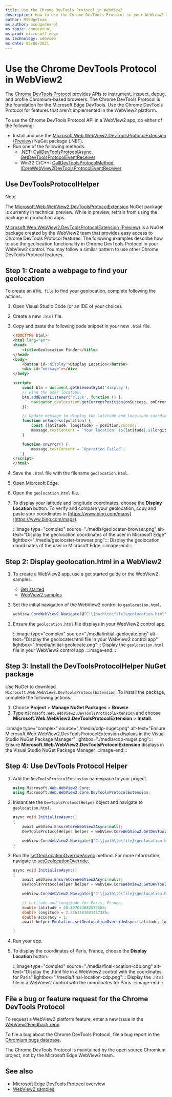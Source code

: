 ```yaml
---
title: Use the Chrome DevTools Protocol in WebView2
description: How to use the Chrome DevTools Protocol in your WebView2 app by using the Microsoft Edge WebView2 Chrome DevTools Protocol NuGet package.
author: MSEdgeTeam
ms.author: msedgedevrel
ms.topic: conceptual
ms.prod: microsoft-edge
ms.technology: webview
ms.date: 05/06/2021
---
```

# Use the Chrome DevTools Protocol in WebView2

The [Chrome DevTools Protocol](https://chromedevtools.github.io/devtools-protocol) provides APIs to instrument, inspect, debug, and profile Chromium-based browsers.  The Chrome DevTools Protocol is the foundation for the Microsoft Edge DevTools.  Use the Chrome DevTools Protocol for features that aren't implemented in the WebView2 platform.

To use the Chrome DevTools Protocol API in a WebView2 app, do either of the following:

*   Install and use the [Microsoft.Web.WebView2.DevToolsProtocolExtension (Preview)](https://www.nuget.org/packages/Microsoft.Web.WebView2.DevToolsProtocolExtension) NuGet package (.NET).
*   Run one of the following methods.
    *   .NET:  [CallDevToolsProtocolAsync](/dotnet/api/microsoft.web.webview2.core.corewebview2.calldevtoolsprotocolmethodasync?view=webview2-dotnet-1.0.774.44&preserve-view=true#Microsoft_Web_WebView2_Core_CoreWebView2_CallDevToolsProtocolMethodAsync_System_String_System_String_), [GetDevToolsProtocolEventReceiver](/dotnet/api/microsoft.web.webview2.core.corewebview2.getdevtoolsprotocoleventreceiver?view=webview2-dotnet-1.0.774.44&preserve-view=true)
    *   Win32 C/C++:  [CallDevToolsProtocolMethod](/microsoft-edge/webview2/reference/win32/icorewebview2?view=webview2-1.0.774.44&preserve-view=true#calldevtoolsprotocolmethod), [ICoreWebView2DevToolsProtocolEventReceiver](/microsoft-edge/webview2/reference/win32/icorewebview2devtoolsprotocoleventreceiver?view=webview2-1.0.774.44&preserve-view=true)


<!-- ====================================================================== -->
## Use DevToolsProtocolHelper

> [!NOTE]
> The [Microsoft.Web.WebView2.DevToolsProtocolExtension](https://www.nuget.org/packages/Microsoft.Web.WebView2.DevToolsProtocolExtension) NuGet package is currently in technical preview.  While in preview, refrain from using the package in production apps.

[Microsoft.Web.WebView2.DevToolsProtocolExtension (Preview)](https://www.nuget.org/packages/Microsoft.Web.WebView2.DevToolsProtocolExtension) is a NuGet package created by the WebView2 team that provides easy access to Chrome DevTools Protocol features.  The following examples describe how to use the geolocation functionality in Chrome DevTools Protocol in your WebView2 control.  You may follow a similar pattern to use other Chrome DevTools Protocol features.


<!-- ====================================================================== -->
## Step 1: Create a webpage to find your geolocation

To create an `HTML file` to find your geolocation, complete following the actions.

1.  Open Visual Studio Code (or an IDE of your choice).
1.  Create a new `.html` file.
1.  Copy and paste the following code snippet in your new `.html` file.

    ```html
    <!DOCTYPE html>
    <html lang="en">
    <head>
        <title>Geolocation Finder</title>
    </head>
    <body>
        <button id="display">Display Location</button>
        <div id="message"></div>
    </body>

    <script>
        const btn = document.getElementById('display');
        // Find the user location.
        btn.addEventListener('click', function () {
            navigator.geolocation.getCurrentPosition(onSuccess, onError);
        });

        // Update message to display the latitude and longitude coordinates.
        function onSuccess(position) {
            const {latitude, longitude} = position.coords;
            message.textContent = `Your location: (${latitude},${longitude})`;
        }

        function onError() {
            message.textContent = `Operation Failed`;
        }
    </script>
    </html>
    ```

1.  Save the `.html` file with the filename `geolocation.html`.
1.  Open Microsoft Edge.
1.  Open the `geolocation.html` file.
1.  To display your latitude and longitude coordinates, choose the **Display Location** button.  To verify and compare your geolocation, copy and paste your coordinates in [https://www.bing.com/maps](https://www.bing.com/maps).

    :::image type="complex" source="./media/geolocater-browser.png" alt-text="Display the geolocation coordinates of the user in Microsoft Edge" lightbox="./media/geolocater-browser.png":::
       Display the geolocation coordinates of the user in Microsoft Edge
    :::image-end:::


<!-- ====================================================================== -->
## Step 2: Display geolocation.html in a WebView2

1.  To create a WebView2 app, use a get started guide or the WebView2 samples.
    *   [Get started](../index.md#get-started)
    *   [WebView2 samples](https://github.com/MicrosoftEdge/WebView2Samples)

1.  Set the initial navigation of the WebView2 control to `geolocation.html`.

    ```csharp
    webView.CoreWebView2.Navigate(@"C:\{path\to\file}\geolocation.html");
    ```

1.  Ensure the `geolocation.html` file displays in your WebView2 control app.

    :::image type="complex" source="./media/initial-geolocate.png" alt-text="Display the geolocater.html file in your WebView2 control app" lightbox="./media/initial-geolocate.png":::
       Display the `geolocation.html` file in your WebView2 control app
    :::image-end:::


<!-- ====================================================================== -->
## Step 3: Install the DevToolsProtocolHelper NuGet package

Use NuGet to download `Microsoft.Web.WebView2.DevToolsProtocolExtension`.  To install the package, complete the following actions.

1.  Choose **Project** > **Manage NuGet Packages** > **Browse**.
1.  Type `Microsoft.Web.WebView2.DevToolsProtocolExtension` and choose **Microsoft.Web.WebView2.DevToolsProtocolExtension** > **Install**.

:::image type="complex" source="./media/cdp-nuget.png" alt-text="Ensure Microsoft.Web.WebView2.DevToolsProtocolExtension displays in the Visual Studio NuGet Package Manager" lightbox="./media/cdp-nuget.png":::
   Ensure **Microsoft.Web.WebView2.DevToolsProtocolExtension** displays in the Visual Studio NuGet Package Manager
:::image-end:::


<!-- ====================================================================== -->
## Step 4: Use DevTools Protocol Helper

1.  Add the `DevToolsProtocolExtension` namespace to your project.

    ```csharp
    using Microsoft.Web.WebView2.Core;
    using Microsoft.Web.WebView2.Core.DevToolsProtocolExtension;
    ```

1.  Instantiate the `DevToolsProtocolHelper` object and navigate to `geolocation.html`.

    ```csharp
    async void InitializeAsync()
    {
        await webView.EnsureCoreWebView2Async(null);
        DevToolsProtocolHelper helper = webView.CoreWebView2.GetDevToolsProtocolHelper();

        webView.CoreWebView2.Navigate(@"C:\{path\to\file}\geolocation.html");
    }
    ```

1.  Run the [setGeoLocationOverrideAsync](https://chromedevtools.github.io/devtools-protocol/tot/Emulation/#method-setGeolocationOverride) method.  For more information, navigate to [setGeolocationOverride](https://chromedevtools.github.io/devtools-protocol/tot/Emulation/#method-setGeolocationOverride).

    ```csharp
    async void InitializeAsync()
    {
        await webView.EnsureCoreWebView2Async(null);
        DevToolsProtocolHelper helper = webview.CoreWebView2.GetDevToolsProtocolHelper();

        webView.CoreWebView2.Navigate(@"C:\{path\to\file}\geolocation.html");

        // Latitude and longitude for Paris, France.
        double latitude = 48.857024082572565;
        double longitude = 2.3161581601457386;
        double accuracy = 1;
        await helper.Emulation.setGeolocationOverrideAsync(latitude, longitude, accuracy);

    }
    ```

1.  Run your app.
1.  To display the coordinates of Paris, France, choose the **Display Location** button.

    :::image type="complex" source="./media/final-location-cdp.png" alt-text="Display the .html file in a WebView2 control with the coordinates for Paris" lightbox="./media/final-location-cdp.png":::
       Display the `.html` file in a WebView2 control with the coordinates for Paris
    :::image-end:::


<!-- ====================================================================== -->
## File a bug or feature request for the Chrome DevTools Protocol

To request a WebView2 platform feature, enter a new issue in the [WebView2Feedback repo](https://github.com/MicrosoftEdge/WebView2Feedback).

To file a bug about the Chrome DevTools Protocol, file a bug report in the [Chromium bugs database](https://bugs.chromium.org/p/chromium/issues/entry?components=Platform%3EDevTools%3EPlatform).

The Chrome DevTools Protocol is maintained by the open source Chromium project, not by the Microsoft Edge WebView2 team.


<!-- ====================================================================== -->
## See also

*  [Microsoft Edge DevTools Protocol overview](../../devtools-protocol-chromium/index.md)
*  [WebView2 samples](https://github.com/MicrosoftEdge/WebView2Samples)
